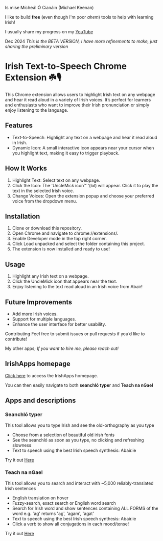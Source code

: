 Is mise Mícheál Ó Cianáin (Michael Keenan)

I like to build **free** (even though I'm poor *ahem*) tools to help with learning Irish!

I usually share my progress on my [YouTube](https://www.youtube.com/@UncleMick)

Dec 2024 *This is the BETA VERSION, I have more refinements to make, just sharing the preliminary version*

# Irish Text-to-Speech Chrome Extension ☘️🎙️ #

This Chrome extension allows users to highlight Irish text on any webpage and hear it read aloud in a variety of Irish voices. It’s perfect for learners and enthusiasts who want to improve their Irish pronunciation or simply enjoy listening to the language.

## Features ##
- Text-to-Speech: Highlight any text on a webpage and hear it read aloud in Irish.
- Dynamic Icon: A small interactive icon appears near your cursor when you highlight text, making it easy to trigger playback.

## How It Works ##
1. Highlight Text: Select text on any webpage.
2. Click the Icon: The 'UncleMick icon™️ '(lol) will appear. Click it to play the text in the selected Irish voice.
3. Change Voices: Open the extension popup and choose your preferred voice from the dropdown menu.

## Installation ##
1. Clone or download this repository.
2. Open Chrome and navigate to chrome://extensions/.
3. Enable Developer mode in the top right corner.
4. Click Load unpacked and select the folder containing this project.
5. The extension is now installed and ready to use!

## Usage ##
1. Highlight any Irish text on a webpage.
2. Click the UncleMick icon that appears near the text.
3. Enjoy listening to the text read aloud in an Irish voice from Abair!

## Future Improvements ##
- Add more Irish voices.
- Support for multiple languages.
- Enhance the user interface for better usability.

Contributing
Feel free to submit issues or pull requests if you’d like to contribute!

My other apps;
*If you want to hire me, please reach out!*

## IrishApps homepage

[Click here](https://mkeenan-kdb.github.io/IrishApps/) to access the IrishApps homepage. 

You can then easily navigate to both **seanchló typer** and **Teach na nGael**

## Apps and descriptions

### Seanchló typer
This tool allows you to type Irish and see the old-orthography as you type
-   Choose from a selection of beautiful old irish fonts
-   See the seanchló as soon as you type, no clicking and refreshing slowness
-   Text to speech using the best Irish speech synthesis: Abair.ie

Try it out [Here](https://mkeenan-kdb.github.io/seanchlo/)

### Teach na nGael
This tool allows you to search and interact with ~5,000 reliably-translated Irish sentences

-   English translation on hover
-    Fuzzy-search, exact search or English word search
-   Search for Irish word and show sentences containing ALL FORMS of the word e.g. 'ag' returns 'ag', 'agam', 'agat'
-   Text to speech using the best Irish speech synthesis: Abair.ie
-   Click a verb to show all conjugations in each mood/tense!

Try it out [Here](https://mkeenan-kdb.github.io/gaeilge_web_project/)
